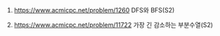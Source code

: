 1. https://www.acmicpc.net/problem/1260 DFS와 BFS(S2)

2. https://www.acmicpc.net/problem/11722 가장 긴 감소하는 부분수열(S2)